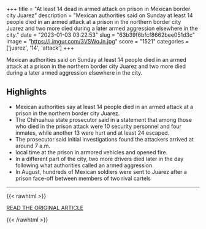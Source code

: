 +++
title = "At least 14 dead in armed attack on prison in Mexican border city Juarez"
description = "Mexican authorities said on Sunday at least 14 people died in an armed attack at a prison in the northern border city Juarez and two more died during a later armed aggression elsewhere in the city."
date = "2023-01-03 03:22:53"
slug = "63b39f6bfcf8662bee051d3c"
image = "https://i.imgur.com/3VSWqJn.jpg"
score = "1521"
categories = ['juarez', '14', 'attack']
+++

Mexican authorities said on Sunday at least 14 people died in an armed attack at a prison in the northern border city Juarez and two more died during a later armed aggression elsewhere in the city.

## Highlights

- Mexican authorities say at least 14 people died in an armed attack at a prison in the northern border city Juarez.
- The Chihuahua state prosecutor said in a statement that among those who died in the prison attack were 10 security personnel and four inmates, while another 13 were hurt and at least 24 escaped.
- The prosecutor said initial investigations found the attackers arrived at around 7 a.m.
- local time at the prison in armored vehicles and opened fire.
- In a different part of the city, two more drivers died later in the day following what authorities called an armed aggression.
- In August, hundreds of Mexican soldiers were sent to Juarez after a prison face-off between members of two rival cartels

---

{{< rawhtml >}}
  <p class="article-category">
    <a target="_blank" href="https://www.reuters.com/world/americas/least-14-dead-armed-attack-prison-mexican-border-city-juarez-2023-01-02/">READ THE ORIGINAL ARTICLE</a>
  </p>
{{< /rawhtml >}}

